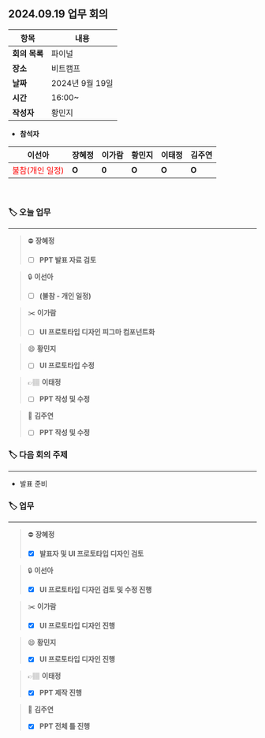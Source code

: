 ## 2024.09.19 업무 회의

| **항목**    | **내용**       |
|-----------|--------------|
| **회의 목록** | 파이널          |
| **장소**    | 비트캠프         |
| **날짜**    | 2024년 9월 19일 |
| **시간**    | 16:00~       |
| **작성자**   | 황민지          |

- **참석자**

| **이선아** | **장혜정** | **이가람** | **황민지** | **이태정** | **김주연**                            |
|---------|---------|---------|---------|---------|------------------------------------|
| <span style="color: red">불참(개인 일정)</span>       | **O**       | **0**   | **O**       | **O**       | **O** |

<br>

### 🏷️ 오늘 업무

[// 체크박스]: # ([ ], [x])

---

>⛔
**장혜정**
>- [ ]  **PPT 발표 자료 검토**

>🔒
**이선아**
>- [ ]  **(불참 - 개인 일정)**

>✂️
**이가람**
>- [ ]  **UI 프로토타입 디자인 피그마 컴포넌트화**

>😄
**황민지**
>- [ ]  **UI 프로토타입 수정**

>👉🏽
**이태정**
>- [ ]  **PPT 작성 및 수정**

>📖
**김주연**
>- [ ]  **PPT 작성 및 수정**


### 🏷️ 다음 회의 주제

---

- 발표 준비


### 🏷️ 업무

[// 체크박스]: # ([ ], [x])

---

>⛔
**장혜정**
>- [x]  **발표자 및 UI 프로토타입 디자인 검토**

>🔒
**이선아**
>- [x]  **UI 프로토타입 디자인 검토 및 수정 진행**

>✂️
**이가람**
>- [x]  **UI 프로토타입 디자인 진행**

>😄
**황민지**
>- [x]  **UI 프로토타입 디자인 진행**

>👉🏽
**이태정**
>- [x]  **PPT 제작 진행**

>📖
**김주연**
>- [x]  **PPT 전체 틀 진행**